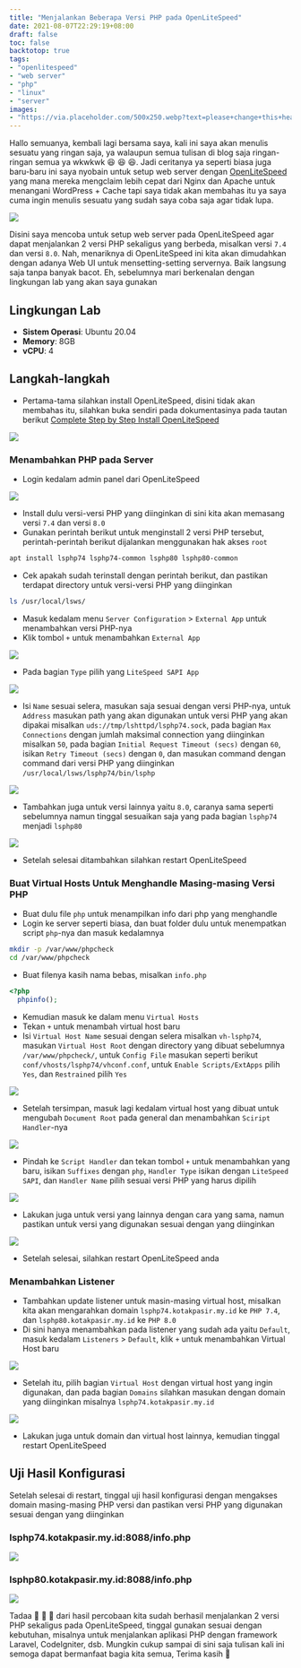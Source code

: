 ```yaml
---
title: "Menjalankan Beberapa Versi PHP pada OpenLiteSpeed"
date: 2021-08-07T22:29:19+08:00
draft: false
toc: false
backtotop: true
tags:
- "openlitespeed"
- "web server"
- "php"
- "linux"
- "server"
images:
- "https://via.placeholder.com/500x250.webp?text=please+change+this+header"
---
```


Hallo semuanya, kembali lagi bersama saya, kali ini saya akan menulis sesuatu yang ringan saja, ya walaupun semua tulisan di blog saja ringan-ringan semua ya wkwkwk :laughing: :laughing: :laughing:. Jadi ceritanya ya seperti biasa juga baru-baru ini saya nyobain untuk setup web server dengan [OpenLiteSpeed](https://openlitespeed.org/) yang mana mereka mengclaim lebih cepat dari Nginx dan Apache untuk menangani WordPress + Cache tapi saya tidak akan membahas itu ya saya cuma ingin menulis sesuatu yang sudah saya coba saja agar tidak lupa.

![](https://imgur.com/wrCnJuY.jpg)

Disini saya mencoba untuk setup web server pada OpenLiteSpeed agar dapat menjalankan 2 versi PHP sekaligus yang berbeda, misalkan versi `7.4` dan versi `8.0`. Nah, menariknya di OpenLiteSpeed ini kita akan dimudahkan dengan adanya Web UI untuk mensetting-setting servernya. Baik langsung saja tanpa banyak bacot. Eh, sebelumnya mari berkenalan dengan lingkungan lab yang akan saya gunakan

## Lingkungan Lab

- **Sistem Operasi**: Ubuntu 20.04
- **Memory**: 8GB
- **vCPU**: 4

## Langkah-langkah

- Pertama-tama silahkan install OpenLiteSpeed, disini tidak akan membahas itu, silahkan buka sendiri pada dokumentasinya pada tautan berikut [Complete Step by Step Install OpenLiteSpeed](https://openlitespeed.org/kb/step-by-step-install-ols/)

![](https://imgur.com/fdwyazp.jpg)

### Menambahkan PHP pada Server

- Login kedalam admin panel dari OpenLiteSpeed

![](https://imgur.com/ARZCfQh.jpg)

- Install dulu versi-versi PHP yang diinginkan di sini kita akan memasang versi `7.4` dan versi `8.0`
- Gunakan perintah berikut untuk menginstall 2 versi PHP tersebut, perintah-perintah berikut dijalankan menggunakan hak akses `root`

```bash
apt install lsphp74 lsphp74-common lsphp80 lsphp80-common
```

- Cek apakah sudah terinstall dengan perintah berikut, dan pastikan terdapat directory untuk versi-versi PHP yang diinginkan

```bash
ls /usr/local/lsws/
```

- Masuk kedalam menu `Server Configuration` > `External App` untuk menambahkan versi PHP-nya
- Klik tombol `+` untuk menambahkan `External App`

![](https://imgur.com/Gx56tFE.jpg)

- Pada bagian `Type` pilih yang `LiteSpeed SAPI App`

![](https://imgur.com/Cfaioaw.jpg)

- Isi `Name` sesuai selera, masukan saja sesuai dengan versi PHP-nya, untuk `Address` masukan path yang akan digunakan untuk versi PHP yang akan dipakai misalkan `uds://tmp/lshttpd/lsphp74.sock`, pada bagian `Max Connections` dengan jumlah maksimal connection yang diinginkan misalkan `50`, pada bagian `Initial Request Timeout (secs)` dengan `60`, isikan `Retry Timeout (secs)` dengan `0`, dan masukan command dengan command dari versi PHP yang diinginkan `/usr/local/lsws/lsphp74/bin/lsphp`

![](https://imgur.com/odLTm9y.jpg)

- Tambahkan juga untuk versi lainnya yaitu `8.0`, caranya sama seperti sebelumnya namun tinggal sesuaikan saja yang pada bagian `lsphp74` menjadi `lsphp80`

![](https://imgur.com/AOLeJaG.jpg)

- Setelah selesai ditambahkan silahkan restart OpenLiteSpeed

### Buat Virtual Hosts Untuk Menghandle Masing-masing Versi PHP

- Buat dulu file `php` untuk menampilkan info dari php yang menghandle
- Login ke server seperti biasa, dan buat folder dulu untuk menempatkan script `php`-nya dan masuk kedalamnya

```bash
mkdir -p /var/www/phpcheck
cd /var/www/phpcheck
```

- Buat filenya kasih nama bebas, misalkan `info.php`

```php
<?php
  phpinfo();
```

- Kemudian masuk ke dalam menu `Virtual Hosts`
- Tekan `+` untuk menambah virtual host baru
- Isi `Virtual Host Name` sesuai dengan selera misalkan `vh-lsphp74`, masukan `Virtual Host Root` dengan directory yang dibuat sebelumnya `/var/www/phpcheck/`, untuk `Config File` masukan seperti berikut `conf/vhosts/lsphp74/vhconf.conf`, untuk `Enable Scripts/ExtApps` pilih `Yes`, dan `Restrained` pilih `Yes`

![](https://imgur.com/Iu4AuME.jpg)

- Setelah tersimpan, masuk lagi kedalam virtual host yang dibuat untuk mengubah `Document Root` pada general dan menambahkan `Sciript Handler`-nya

![](https://imgur.com/20B8nER.jpg)

- Pindah ke `Script Handler` dan tekan tombol `+` untuk menambahkan yang baru, isikan `Suffixes` dengan `php`, `Handler Type` isikan dengan `LiteSpeed SAPI`, dan `Handler Name` pilih sesuai versi PHP yang harus dipilih

![](https://imgur.com/e4TZEc0.jpg)

- Lakukan juga untuk versi yang lainnya dengan cara yang sama, namun pastikan untuk versi yang digunakan sesuai dengan yang diinginkan

![](https://imgur.com/Ror22pH.jpg)

- Setelah selesai, silahkan restart OpenLiteSpeed anda

### Menambahkan Listener

- Tambahkan update listener untuk masin-masing virtual host, misalkan kita akan mengarahkan domain `lsphp74.kotakpasir.my.id` ke `PHP 7.4`, dan `lsphp80.kotakpasir.my.id` ke `PHP 8.0`
- Di sini hanya menambahkan pada listener yang sudah ada yaitu `Default`, masuk kedalam `Listeners` > `Default`, klik `+` untuk menambahkan Virtual Host baru

![](https://imgur.com/qYS6SDt.jpg)

- Setelah itu, pilih bagian `Virtual Host` dengan virtual host yang ingin digunakan, dan pada bagian `Domains` silahkan masukan dengan domain yang diinginkan misalnya `lsphp74.kotakpasir.my.id`

![](https://imgur.com/NiRtNOk.jpg)

- Lakukan juga untuk domain dan virtual host lainnya, kemudian tinggal restart OpenLiteSpeed

## Uji Hasil Konfigurasi

Setelah selesai di restart, tinggal uji hasil konfigurasi dengan mengakses domain masing-masing PHP versi dan pastikan versi PHP yang digunakan sesuai dengan yang diinginkan

### lsphp74.kotakpasir.my.id:8088/info.php

![](https://imgur.com/m3iwSA2.jpg)

### lsphp80.kotakpasir.my.id:8088/info.php

![](https://imgur.com/vdHn82p.jpg)

Tadaa :tada: :tada: :tada: dari hasil percobaan kita sudah berhasil menjalankan 2 versi PHP sekaligus pada OpenLiteSpeed, tinggal gunakan sesuai dengan kebutuhan, misalnya untuk menjalankan aplikasi PHP dengan framework Laravel, CodeIgniter, dsb. Mungkin cukup sampai di sini saja tulisan kali ini semoga dapat bermanfaat bagia kita semua, Terima kasih :pray:
